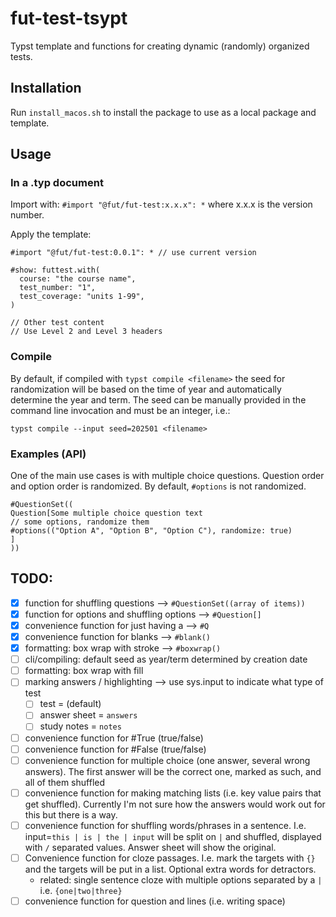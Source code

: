 # fut-test-tsypt
Typst template and functions for creating dynamic (randomly) organized tests.


## Installation

Run `install_macos.sh` to install the package to use as a local package and template.

## Usage

### In a .typ document
Import with: `#import "@fut/fut-test:x.x.x": *` where x.x.x is the version number.

Apply the template:

```typst
#import "@fut/fut-test:0.0.1": * // use current version

#show: futtest.with(
  course: "the course name",
  test_number: "1",
  test_coverage: "units 1-99",
)

// Other test content
// Use Level 2 and Level 3 headers
```



### Compile

By default, if compiled with `typst compile <filename>` the seed for randomization will be based on the time of year and automatically determine the year and term. The seed can be manually provided in the command line invocation and must be an integer, i.e.:

`typst compile --input seed=202501 <filename>`


### Examples (API)

One of the main use cases is with multiple choice questions. Question order and option order is randomized. By default, `#options` is not randomized.

```typst
#QuestionSet((
Question[Some multiple choice question text
// some options, randomize them
#options(("Option A", "Option B", "Option C"), randomize: true)
]
))
```


## TODO:

- [x] function for shuffling questions --> `#QuestionSet((array of items))`
- [x] function for options and shuffling options --> `#Question[]`
- [x] convenience function for just having a --> `#Q`
- [x] convenience function for blanks --> `#blank()`
- [x] formatting: box wrap with stroke --> `#boxwrap()`
- [ ] cli/compiling: default seed as year/term determined by creation date
- [ ] formatting: box wrap with fill
- [ ] marking answers / highlighting --> use sys.input to indicate what type of test
  - [ ] test = (default)
  - [ ] answer sheet = `answers`
  - [ ] study notes = `notes`
- [ ] convenience function for #True (true/false)
- [ ] convenience function for #False (true/false)
- [ ] convenience function for multiple choice (one answer, several wrong answers). The first answer will be the correct one, marked as such, and all of them shuffled
- [ ] convenience function for making matching lists (i.e. key value pairs that get shuffled). Currently I'm not sure how the answers would work out for this but there is a way.
- [ ] convenience function for shuffling words/phrases in a sentence. I.e. input=`this | is | the | input` will be split on `|` and shuffled, displayed with `/` separated values. Answer sheet will show the original.
- [ ] Convenience function for cloze passages. I.e. mark the targets with `{}` and the targets will be put in a list. Optional extra words for detractors.
  - related: single sentence cloze with multiple options separated by a `|` i.e. `{one|two|three}`
- [ ] convenience function for question and lines (i.e. writing space)
